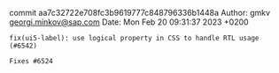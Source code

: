 commit aa7c32722e708fc3b9619777c848796336b1448a
Author: gmkv <georgi.minkov@sap.com>
Date:   Mon Feb 20 09:31:37 2023 +0200

    fix(ui5-label): use logical property in CSS to handle RTL usage (#6542)
    
    Fixes #6524
